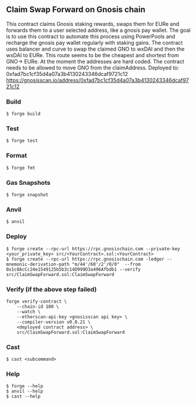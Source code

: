 ## Claim Swap Forward on Gnosis chain

This contract claims Gnosis staking rewards, swaps them for EURe and forwards them to a user selected address, like a gnosis pay wallet. The goal is to use this contract to automate this process using PowerPools and recharge the gnosis pay wallet regularly with staking gains. The contract uses balancer and curve to swap the claimed GNO to wxDAI and then the wxDAI to EURe. This route seems to be the cheapest and shortest from GNO-> EURe. At the moment the addresses are hard coded. The contract needs to be allowed to move GNO from the claimAddress.
Deployed to: 0xfad7bc1cf35d4a07a3b4130243346dcaf9721c12
https://gnosisscan.io/address/0xfad7bc1cf35d4a07a3b4130243346dcaf9721c12

### Build

```shell
$ forge build
```

### Test

```shell
$ forge test
```

### Format

```shell
$ forge fmt
```

### Gas Snapshots

```shell
$ forge snapshot
```

### Anvil

```shell
$ anvil
```

### Deploy

```shell
$ forge create --rpc-url https://rpc.gnosischain.com --private-key <your_private_key> src/<YourContract>.sol:<YourContract>
$ forge create --rpc-url https://rpc.gnosischain.com -ledger --mnemonic-derivation-path "m/44'/60'/2'/0/0"  --from 0x1c0AcCc24e1549125b5b3c14D999D3a496Afbdb1 --verify src/ClaimSwapForward.sol:ClaimSwapForward
```
### Verify (if the above step failed)

```shell
forge verify-contract \
    --chain-id 100 \
    --watch \
    --etherscan-api-key <gnosisscan api key> \
    --compiler-version v0.8.21 \
    <deployed contract address> \
    src/ClaimSwapForward.sol:ClaimSwapForward
```

### Cast

```shell
$ cast <subcommand>
```

### Help

```shell
$ forge --help
$ anvil --help
$ cast --help
```
